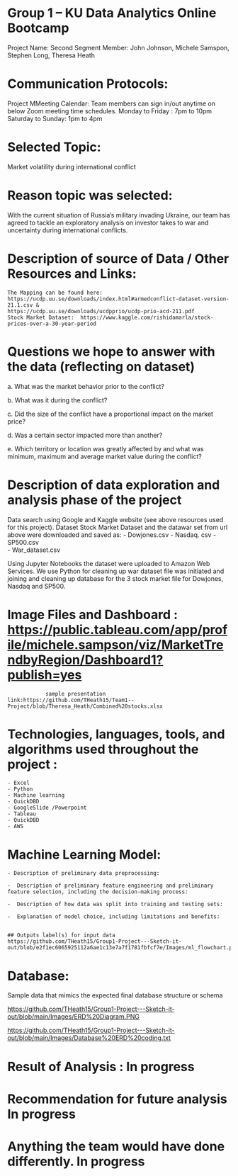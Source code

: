 
# Group 1 – KU Data Analytics Online Bootcamp
Project Name: Second Segment
Member: John Johnson, Michele Samspon, Stephen Long, Theresa Heath 

# Communication Protocols:
Project MMeeting Calendar: Team members can sign in/out anytime on below Zoom meeting time schedules. 
Monday to Friday : 7pm to 10pm 
Saturday to Sunday: 1pm to 4pm

# Selected Topic: 
Market volatility during international conflict 

# Reason topic was selected:
With the current situation of Russia’s military invading Ukraine, our team has agreed to tackle an exploratory analysis  on investor takes to war and uncertainty during international conflicts.

# Description of source of Data / Other Resources and Links:

	The Mapping can be found here:  
	https://ucdp.uu.se/downloads/index.html#armedconflict-dataset-version-21.1.csv &
	https://ucdp.uu.se/downloads/ucdpprio/ucdp-prio-acd-211.pdf
	Stock Market Dataset:  https://www.kaggle.com/rishidamarla/stock-prices-over-a-30-year-period 
	
# Questions we hope to answer with the data (reflecting on dataset)

a.	What was the market behavior prior to the conflict? 

b.	What was it during the conflict?  

c.	Did the size of the conflict have a proportional impact on the market price?

d.	Was a certain sector impacted more than another?

e.	Which territory or location was greatly affected by and what was minimum,  maximum and average market value during the conflict?

# Description of data exploration  and  analysis phase of the project
Data search  using Google and  Kaggle website (see above resources used for this project). Dataset Stock Market Dataset and the datawar set from url above were downloaded and saved as:
	 - Dowjones.csv
	 - Nasdaq. csv
	 - SP500.csv  
 	 - War_dataset.csv

Using Jupyter Notebooks the dataset were uploaded to Amazon Web Services. We use Python for cleaning up war dataset file was initiated and joining and cleaning up database for the 3 stock market file for Dowjones, Nasdaq and SP500. 

# Image Files and Dashboard : https://public.tableau.com/app/profile/michele.sampson/viz/MarketTrendbyRegion/Dashboard1?publish=yes

			    sample presentation link:https://github.com/THeath15/Team1--Project/blob/Theresa_Heath/Combined%20stocks.xlsx

# Technologies, languages, tools, and algorithms used throughout the project :
	- Excel
	- Python
	- Machine learning
	- QuickDBD
	- GoogleSlide /Powerpoint 
	- Tableau
	- QuickDBD 
	- AWS 

# Machine Learning Model:

	- Description of preliminary data preprocessing:
	
	-  Description of preliminary feature engineering and preliminary feature selection, including the decision-making process:
	
	-  Description of how data was split into training and testing sets:
	
	-  Explanation of model choice, including limitations and benefits:


	## Outputs label(s) for input data
	https://github.com/THeath15/Group1-Project---Sketch-it-out/blob/e2f1ec6065925112a6ae1c13e7a7f1781fbfcf7e/Images/ml_flowchart.png

# Database: 

Sample data that mimics the expected final database structure or schema 

https://github.com/THeath15/Group1-Project---Sketch-it-out/blob/main/Images/ERD%20Diagram.PNG

https://github.com/THeath15/Group1-Project---Sketch-it-out/blob/main/Images/Database%20ERD%20coding.txt

# Result of Analysis : In progress

# Recommendation for future analysis  In progress

# Anything the team would have done differently. In progress

